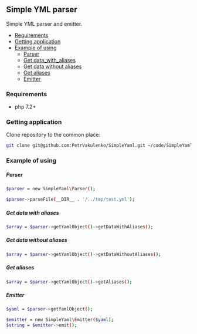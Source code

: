 ## Simple YML parser

Simple YML parser and emitter.

- [Requirements](#requirements)
- [Getting application](#getting-application)
- [Example of using](#example-of-using)
    - [Parser](#parser)
    - [Get data_with_aliases](#get-data-with-aliases)
    - [Get data without aliases](#get-data-without-aliases)
    - [Get aliases](#get-aliases)
    - [Emitter](#emitter)

### Requirements

* php 7.2+

### Getting application
Clone repository to the common place:
```bash
git clone git@github.com:PetrVakulenko/SimpleYaml.git ~/code/SimpleYaml/
```

### Example of using

##### Parser
```bash
$parser = new SimpleYaml\Parser();

$parser->parseFile(__DIR__ . '/../tmp/test.yml');
```

##### Get data with aliases
```bash
$array = $parser->getYamlObject()->getDataWithAliases();
```

##### Get data without aliases
```bash
$array = $parser->getYamlObject()->getDataWithoutAliases();
```

##### Get aliases
```bash
$array = $parser->getYamlObject()->getAliases();
```

##### Emitter

```bash
$yaml = $parser->getYamlObject();

$emitter = new SimpleYaml\Emitter($yaml);
$string = $emitter->emit();
```
